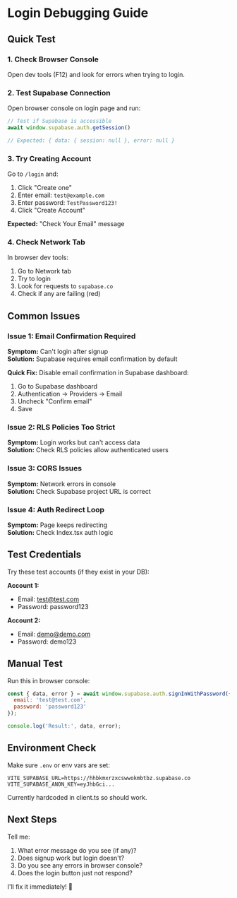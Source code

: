 # Login Debugging Guide

## Quick Test

### 1. Check Browser Console
Open dev tools (F12) and look for errors when trying to login.

### 2. Test Supabase Connection

Open browser console on login page and run:
```javascript
// Test if Supabase is accessible
await window.supabase.auth.getSession()

// Expected: { data: { session: null }, error: null }
```

### 3. Try Creating Account

Go to `/login` and:
1. Click "Create one"
2. Enter email: `test@example.com`
3. Enter password: `TestPassword123!`
4. Click "Create Account"

**Expected:** "Check Your Email" message

### 4. Check Network Tab

In browser dev tools:
1. Go to Network tab
2. Try to login
3. Look for requests to `supabase.co`
4. Check if any are failing (red)

## Common Issues

### Issue 1: Email Confirmation Required
**Symptom:** Can't login after signup  
**Solution:** Supabase requires email confirmation by default

**Quick Fix:** Disable email confirmation in Supabase dashboard:
1. Go to Supabase dashboard
2. Authentication → Providers → Email
3. Uncheck "Confirm email"
4. Save

### Issue 2: RLS Policies Too Strict
**Symptom:** Login works but can't access data  
**Solution:** Check RLS policies allow authenticated users

### Issue 3: CORS Issues
**Symptom:** Network errors in console  
**Solution:** Check Supabase project URL is correct

### Issue 4: Auth Redirect Loop
**Symptom:** Page keeps redirecting  
**Solution:** Check Index.tsx auth logic

## Test Credentials

Try these test accounts (if they exist in your DB):

**Account 1:**
- Email: test@test.com
- Password: password123

**Account 2:**
- Email: demo@demo.com
- Password: demo123

## Manual Test

Run this in browser console:
```javascript
const { data, error } = await window.supabase.auth.signInWithPassword({
  email: 'test@test.com',
  password: 'password123'
});

console.log('Result:', data, error);
```

## Environment Check

Make sure `.env` or env vars are set:
```
VITE_SUPABASE_URL=https://hhbkmxrzxcswwokmbtbz.supabase.co
VITE_SUPABASE_ANON_KEY=eyJhbGci...
```

Currently hardcoded in client.ts so should work.

## Next Steps

Tell me:
1. What error message do you see (if any)?
2. Does signup work but login doesn't?
3. Do you see any errors in browser console?
4. Does the login button just not respond?

I'll fix it immediately! 🔧
